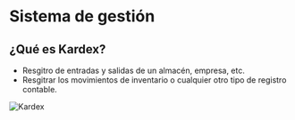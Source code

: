 # Sistema de gestión

## ¿Qué es Kardex?

+ Resgitro de entradas y salidas de un almacén, empresa, etc.
+ Resgitrar los movimientos de inventario o cualquier otro tipo de registro contable.

![Kardex](https://user-images.githubusercontent.com/115683237/222988316-436d1733-0886-4d1a-8573-ff4cdad74e91.png)
